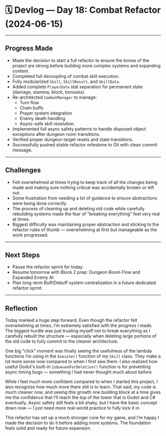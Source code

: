 # 🗓️ Devlog — Day 18: Combat Refactor (2024-06-15)

---

## **Progress Made**

- Made the decision to start a full refactor to ensure the bones of the project are strong before building more complex systems and expanding content.
- Completed full decoupling of combat skill execution.
- Fully modularized `Skill`, `SkillResult`, and `SkillData`.
- Added complete `PlayerData` stat separation for permanent state (damage, stamina, block, bonuses).
- Re-architected `CombatManager` to manage:
    - Turn flow
    - Chain buffs
    - Prayer system integration
    - Enemy death handling
    - Async-safe skill resolution.
- Implemented full async safety patterns to handle disposed object exceptions after dungeon room transitions.
- Verified proper dungeon target resets and state transitions.
- Successfully pushed stable refactor milestone to Git with clean commit message.

---

## **Challenges**

- Felt overwhelmed at times trying to keep track of all the changes being made and making sure nothing critical was accidentally broken or left out.
- Some frustration from needing a lot of guidance to ensure abstractions were being done correctly.
- The process of cleaning up and deleting old code while carefully rebuilding systems made the fear of "breaking everything" feel very real at times.
- Biggest difficulty was maintaining proper abstraction and sticking to the refactor rules of thumb — overwhelming at first but manageable as the work progressed.

---

## **Next Steps**

- Pause the refactor sprint for today.
- Resume tomorrow with Block 2 prep: Dungeon Room Flow and Expanded Enemy AI.
- Plan long-term Buff/Debuff system centralization in a future dedicated refactor sprint.

---

## **Reflection**

Today marked a huge step forward. Even though the refactor felt overwhelming at times, I’m extremely satisfied with the progress I made. The biggest hurdle was just trusting myself not to break everything as I carefully rebuilt the structure — especially when deleting large portions of the old code to fully commit to the cleaner architecture.

One big "click" moment was finally seeing the usefulness of the lambda functions I’m using in the `Execute()` function of my `Skill` class. They make a lot more sense now compared to when I first saw them. I also realized how useful Godot's built-in `IsQueuedForDeletion()` function is for preventing async timing bugs — something I had never thought much about before.

While I feel much more confident compared to when I started this project, I also recognize how much more there still is to learn. That said, my code is much cleaner now, and seeing this growth one building block at a time gives me the confidence that I’ll reach the top of the tower that is Godot and C# eventually. Async safety still feels a bit shaky, but I have the basic concept down now — I just need more real-world practice to fully lock it in.

This refactor has set up a much stronger core for my game, and I’m happy I made the decision to do it before adding more systems. The foundation feels solid and ready for future expansion.
